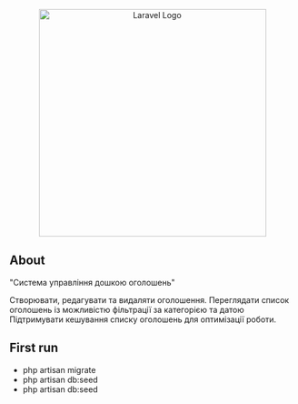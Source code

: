 <p align="center"><a href="https://laravel.com" target="_blank"><img src="https://raw.githubusercontent.com/laravel/art/master/logo-lockup/5%20SVG/2%20CMYK/1%20Full%20Color/laravel-logolockup-cmyk-red.svg" width="400" alt="Laravel Logo"></a></p>

## About
"Система управління дошкою оголошень"

Створювати, редагувати та видаляти оголошення.
Переглядати список оголошень із можливістю фільтрації за категорією та датою
Підтримувати кешування списку оголошень для оптимізації роботи.


## First run

- php artisan migrate
- php artisan db:seed
- php artisan db:seed


